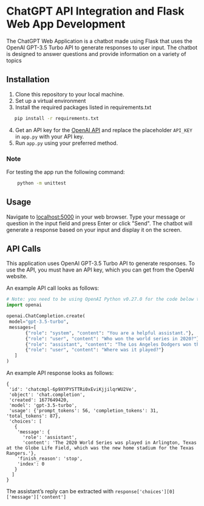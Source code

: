 # ChatGPT API Integration and Flask Web App Development
The ChatGPT Web Application is a chatbot made using Flask that uses the OpenAI GPT-3.5 Turbo API to generate responses to user input. The chatbot is designed to answer questions and provide information on a variety of topics

## Installation
1. Clone this repository to your local machine.
2. Set up a virtual environment
3. Install the required packages listed in requirements.txt 
 ```sh
    pip install -r requirements.txt
```

4. Get an API key for the [OpenAI API](https://platform.openai.com/) and replace the placeholder `API_KEY` in `app.py` with your API key.
5. Run `app.py` using your preferred method.

### Note
For testing the app run the following command:
```sh
    python -m unittest
```

## Usage
Navigate to [localhost:5000](http://127.0.0.1:5000) in your web browser. Type your message or question in the input field and press Enter or click "Send".
The chatbot will generate a response based on your input and display it on the screen.

## API Calls
This application uses OpenAI GPT-3.5 Turbo API to generate responses. To use the API, you must have an API key, which you can get from the OpenAI website.

An example API call looks as follows:
 ```python
 # Note: you need to be using OpenAI Python v0.27.0 for the code below to work
import openai

openai.ChatCompletion.create(
  model="gpt-3.5-turbo",
  messages=[
        {"role": "system", "content": "You are a helpful assistant."},
        {"role": "user", "content": "Who won the world series in 2020?"},
        {"role": "assistant", "content": "The Los Angeles Dodgers won the World Series in 2020."},
        {"role": "user", "content": "Where was it played?"}
    ]
)
```
An example API response looks as follows:
```
{
 'id': 'chatcmpl-6p9XYPYSTTRi0xEviKjjilqrWU2Ve',
 'object': 'chat.completion',
 'created': 1677649420,
 'model': 'gpt-3.5-turbo',
 'usage': {'prompt_tokens': 56, 'completion_tokens': 31, 'total_tokens': 87},
 'choices': [
   {
    'message': {
      'role': 'assistant',
      'content': 'The 2020 World Series was played in Arlington, Texas at the Globe Life Field, which was the new home stadium for the Texas Rangers.'},
    'finish_reason': 'stop',
    'index': 0
   }
  ]
}
```
The assistant’s reply can be extracted with `response['choices'][0]['message']['content']`


